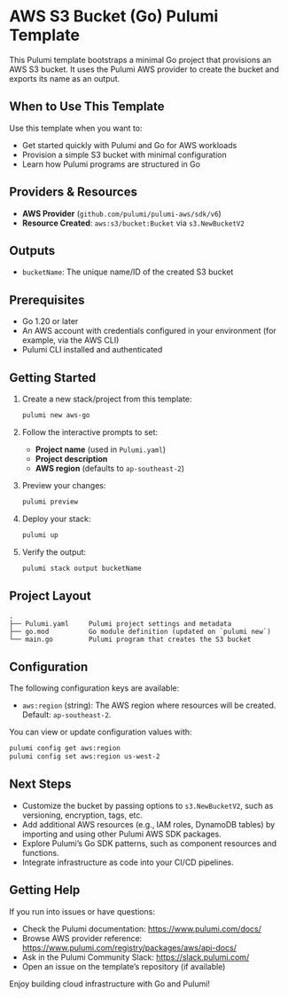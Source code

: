 # AWS S3 Bucket (Go) Pulumi Template

This Pulumi template bootstraps a minimal Go project that provisions an AWS S3 bucket.
It uses the Pulumi AWS provider to create the bucket and exports its name as an output.

## When to Use This Template

Use this template when you want to:

-   Get started quickly with Pulumi and Go for AWS workloads
-   Provision a simple S3 bucket with minimal configuration
-   Learn how Pulumi programs are structured in Go

## Providers & Resources

-   **AWS Provider** (`github.com/pulumi/pulumi-aws/sdk/v6`)
-   **Resource Created**: `aws:s3/bucket:Bucket` via `s3.NewBucketV2`

## Outputs

-   `bucketName`: The unique name/ID of the created S3 bucket

## Prerequisites

-   Go 1.20 or later
-   An AWS account with credentials configured in your environment (for example, via the AWS CLI)
-   Pulumi CLI installed and authenticated

## Getting Started

1.  Create a new stack/project from this template:

    ```bash
    pulumi new aws-go
    ```

2.  Follow the interactive prompts to set:

    -   **Project name** (used in `Pulumi.yaml`)
    -   **Project description**
    -   **AWS region** (defaults to `ap-southeast-2`)

3.  Preview your changes:

    ```bash
    pulumi preview
    ```

4.  Deploy your stack:

    ```bash
    pulumi up
    ```

5.  Verify the output:
    ```bash
    pulumi stack output bucketName
    ```

## Project Layout

    .
    ├── Pulumi.yaml     Pulumi project settings and metadata
    ├── go.mod          Go module definition (updated on `pulumi new`)
    └── main.go         Pulumi program that creates the S3 bucket

## Configuration

The following configuration keys are available:

-   `aws:region` (string): The AWS region where resources will be created. Default: `ap-southeast-2`.

You can view or update configuration values with:

```bash
pulumi config get aws:region
pulumi config set aws:region us-west-2
```

## Next Steps

-   Customize the bucket by passing options to `s3.NewBucketV2`, such as versioning, encryption, tags, etc.
-   Add additional AWS resources (e.g., IAM roles, DynamoDB tables) by importing and using other Pulumi AWS SDK packages.
-   Explore Pulumi’s Go SDK patterns, such as component resources and functions.
-   Integrate infrastructure as code into your CI/CD pipelines.

## Getting Help

If you run into issues or have questions:

-   Check the Pulumi documentation: https://www.pulumi.com/docs/
-   Browse AWS provider reference: https://www.pulumi.com/registry/packages/aws/api-docs/
-   Ask in the Pulumi Community Slack: https://slack.pulumi.com/
-   Open an issue on the template’s repository (if available)

Enjoy building cloud infrastructure with Go and Pulumi!
